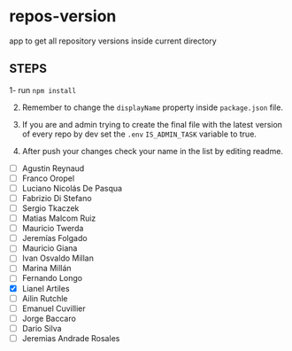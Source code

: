 # repos-version
app to get all repository versions inside current directory


## STEPS

1- run `npm install`

2. Remember to change the `displayName` property inside `package.json` file.

3. If you are and admin trying to create the final file with the latest version of every repo by dev set the `.env` `IS_ADMIN_TASK` variable to true.

4. After push your changes check your name in the list by editing readme.

- [ ] Agustin Reynaud
- [ ] Franco Oropel
- [ ] Luciano Nicolás De Pasqua
- [ ] Fabrizio Di Stefano
- [ ] Sergio Tkaczek
- [ ] Matias Malcom Ruiz
- [ ] Mauricio Twerda
- [ ] Jeremías Folgado
- [ ] Mauricio Giana
- [ ] Ivan Osvaldo Millan
- [ ] Marina Millán
- [ ] Fernando Longo
- [x] Lianel Artiles
- [ ] Ailin Rutchle
- [ ] Emanuel Cuvillier
- [ ] Jorge Baccaro
- [ ] Dario Silva
- [ ] Jeremias Andrade Rosales
